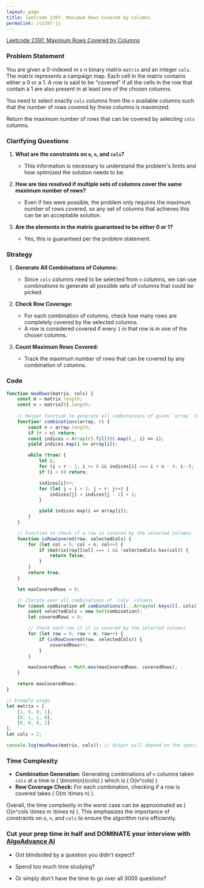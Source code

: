 ```yaml
---
layout: page
title: leetcode 2397. Maximum Rows Covered by Columns
permalink: /s2397-js
---
```

[Leetcode 2397. Maximum Rows Covered by Columns](https://algoadvance.github.io/algoadvance/l2397)
### Problem Statement

You are given a 0-indexed m x n binary matrix `matrix` and an integer `cols`. The matrix represents a campaign map. Each cell in the matrix contains either a 0 or a 1. A row is said to be "covered" if all the cells in the row that contain a 1 are also present in at least one of the chosen columns. 

You need to select exactly `cols` columns from the `n` available columns such that the number of rows covered by these columns is maximized. 

Return the maximum number of rows that can be covered by selecting `cols` columns.

### Clarifying Questions

1. **What are the constraints on `m`, `n`, and `cols`?**
   - This information is necessary to understand the problem's limits and how optimized the solution needs to be.
   
2. **How are ties resolved if multiple sets of columns cover the same maximum number of rows?**
   - Even if ties were possible, the problem only requires the maximum number of rows covered, so any set of columns that achieves this can be an acceptable solution.

3. **Are the elements in the matrix guaranteed to be either 0 or 1?**
   - Yes, this is guaranteed per the problem statement.

### Strategy

1. **Generate All Combinations of Columns:**
   - Since `cols` columns need to be selected from `n` columns, we can use combinations to generate all possible sets of columns that could be picked.
   
2. **Check Row Coverage:**
   - For each combination of columns, check how many rows are completely covered by the selected columns.
   - A row is considered covered if every `1` in that row is in one of the chosen columns.
   
3. **Count Maximum Rows Covered:**
   - Track the maximum number of rows that can be covered by any combination of columns.

### Code

```javascript
function maxRows(matrix, cols) {
    const m = matrix.length;
    const n = matrix[0].length;
    
    // Helper function to generate all combinations of given `array` choosing `r` elements.
    function* combinations(array, r) {
        const n = array.length;
        if (r > n) return;
        const indices = Array(r).fill(0).map((_, i) => i);
        yield indices.map(i => array[i]);

        while (true) {
            let i;
            for (i = r - 1; i >= 0 && indices[i] === i + n - r; i--);
            if (i < 0) return;

            indices[i]++;
            for (let j = i + 1; j < r; j++) {
                indices[j] = indices[j - 1] + 1;
            }

            yield indices.map(i => array[i]);
        }
    }

    // Function to check if a row is covered by the selected columns
    function isRowCovered(row, selectedCols) {
        for (let col = 0; col < n; col++) {
            if (matrix[row][col] === 1 && !selectedCols.has(col)) {
                return false;
            }
        }
        return true;
    }

    let maxCoveredRows = 0;

    // Iterate over all combinations of `cols` columns
    for (const combination of combinations([...Array(n).keys()], cols)) {
        const selectedCols = new Set(combination);
        let coveredRows = 0;

        // Check each row if it is covered by the selected columns
        for (let row = 0; row < m; row++) {
            if (isRowCovered(row, selectedCols)) {
                coveredRows++;
            }
        }

        maxCoveredRows = Math.max(maxCoveredRows, coveredRows);
    }

    return maxCoveredRows;
}

// Example usage
let matrix = [
    [1, 0, 0, 1],
    [0, 1, 1, 0],
    [0, 0, 0, 1]
];
let cols = 2;

console.log(maxRows(matrix, cols)); // Output will depend on the specific matrix and cols
```

### Time Complexity

- **Combination Generation:** Generating combinations of `n` columns taken `cols` at a time is \( \binom{n}{cols} \) which is \( O(n^cols) \).
- **Row Coverage Check:** For each combination, checking if a row is covered takes \( O(m \times n) \).

Overall, the time complexity in the worst case can be approximated as \( O(n^cols \times m \times n) \). This emphasizes the importance of constraints on `m`, `n`, and `cols` to ensure the algorithm runs efficiently.


### Cut your prep time in half and DOMINATE your interview with [AlgoAdvance AI](https://algoAdvance.com)

- Got blindsided by a question you didn't expect?

- Spend too much time studying?

- Or simply don't have the time to go over all 3000 questions?

